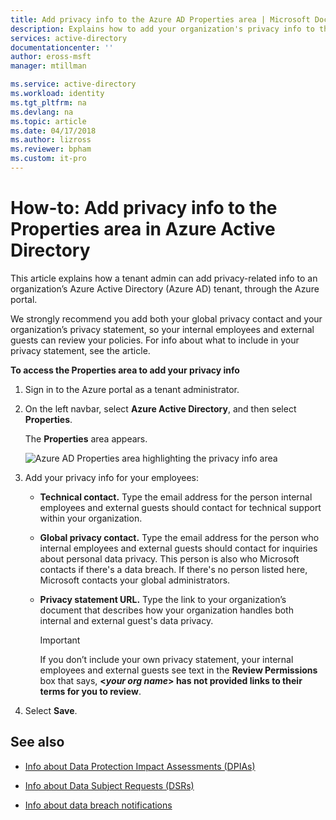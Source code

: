 ```yaml
---
title: Add privacy info to the Azure AD Properties area | Microsoft Docs
description: Explains how to add your organization's privacy info to the Azure Active Directory (Azure AD) Properties area.
services: active-directory
documentationcenter: ''
author: eross-msft
manager: mtillman

ms.service: active-directory
ms.workload: identity
ms.tgt_pltfrm: na
ms.devlang: na
ms.topic: article
ms.date: 04/17/2018
ms.author: lizross
ms.reviewer: bpham
ms.custom: it-pro
---
```


# How-to: Add privacy info to the Properties area in Azure Active Directory
This article explains how a tenant admin can add privacy-related info to an organization’s Azure Active Directory (Azure AD) tenant, through the Azure portal.

We strongly recommend you add both your global privacy contact and your organization’s privacy statement, so your internal employees and external guests can review your policies. For info about what to include in your privacy statement, see the <!--need link from Gregg Brown (CELA)--> article. 

<!--not yet in master[!INCLUDE [gdpr-intro-sentence](../../includes/gdpr-intro-sentence.md)]-->

**To access the Properties area to add your privacy info**

1.	Sign in to the Azure portal as a tenant administrator.

2.	On the left navbar, select **Azure Active Directory**, and then select **Properties**.

    The **Properties** area appears.

    ![Azure AD Properties area highlighting the privacy info area](./media/active-directory-properties-area/properties-area.png)

3.	Add your privacy info for your employees:

    - **Technical contact.** Type the email address for the person internal employees and external guests should contact for technical support within your organization.
	
    - **Global privacy contact.** Type the email address for the person who internal employees and external guests should contact for inquiries about personal data privacy. This person is also who Microsoft contacts if there's a data breach. If there's no person listed here, Microsoft contacts your global administrators.

    - **Privacy statement URL.** Type the link to your organization’s document that describes how your organization handles both internal and external guest's data privacy.

        >[!Important]
        >If you don’t include your own privacy statement, your internal employees and external guests see text in the **Review Permissions** box that says, **<_your org name_> has not provided links to their terms for you to review**.

4.	Select **Save**.

## See also

- [Info about Data Protection Impact Assessments (DPIAs)](https://servicetrust.microsoft.com/ViewPage/GDPRDPIA)

- [Info about Data Subject Requests (DSRs)](https://servicetrust.microsoft.com/ViewPage/GDPRDSR)
 
- [Info about data breach notifications](https://servicetrust.microsoft.com/ViewPage/GDPRBreach)